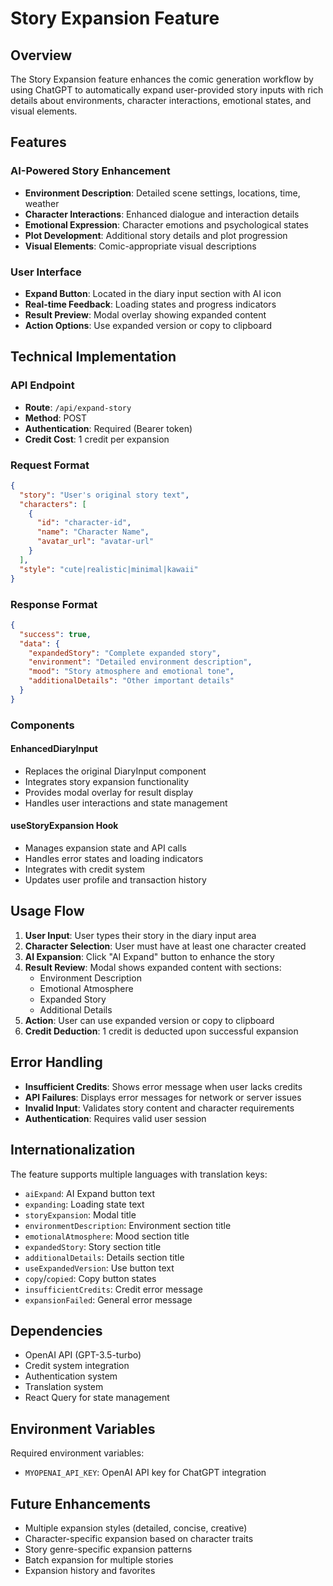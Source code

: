 # Story Expansion Feature

## Overview

The Story Expansion feature enhances the comic generation workflow by using ChatGPT to automatically expand user-provided story inputs with rich details about environments, character interactions, emotional states, and visual elements.

## Features

### AI-Powered Story Enhancement

- **Environment Description**: Detailed scene settings, locations, time, weather
- **Character Interactions**: Enhanced dialogue and interaction details
- **Emotional Expression**: Character emotions and psychological states
- **Plot Development**: Additional story details and plot progression
- **Visual Elements**: Comic-appropriate visual descriptions

### User Interface

- **Expand Button**: Located in the diary input section with AI icon
- **Real-time Feedback**: Loading states and progress indicators
- **Result Preview**: Modal overlay showing expanded content
- **Action Options**: Use expanded version or copy to clipboard

## Technical Implementation

### API Endpoint

- **Route**: `/api/expand-story`
- **Method**: POST
- **Authentication**: Required (Bearer token)
- **Credit Cost**: 1 credit per expansion

### Request Format

```json
{
  "story": "User's original story text",
  "characters": [
    {
      "id": "character-id",
      "name": "Character Name",
      "avatar_url": "avatar-url"
    }
  ],
  "style": "cute|realistic|minimal|kawaii"
}
```

### Response Format

```json
{
  "success": true,
  "data": {
    "expandedStory": "Complete expanded story",
    "environment": "Detailed environment description",
    "mood": "Story atmosphere and emotional tone",
    "additionalDetails": "Other important details"
  }
}
```

### Components

#### EnhancedDiaryInput

- Replaces the original DiaryInput component
- Integrates story expansion functionality
- Provides modal overlay for result display
- Handles user interactions and state management

#### useStoryExpansion Hook

- Manages expansion state and API calls
- Handles error states and loading indicators
- Integrates with credit system
- Updates user profile and transaction history

## Usage Flow

1. **User Input**: User types their story in the diary input area
2. **Character Selection**: User must have at least one character created
3. **AI Expansion**: Click "AI Expand" button to enhance the story
4. **Result Review**: Modal shows expanded content with sections:
   - Environment Description
   - Emotional Atmosphere
   - Expanded Story
   - Additional Details
5. **Action**: User can use expanded version or copy to clipboard
6. **Credit Deduction**: 1 credit is deducted upon successful expansion

## Error Handling

- **Insufficient Credits**: Shows error message when user lacks credits
- **API Failures**: Displays error messages for network or server issues
- **Invalid Input**: Validates story content and character requirements
- **Authentication**: Requires valid user session

## Internationalization

The feature supports multiple languages with translation keys:

- `aiExpand`: AI Expand button text
- `expanding`: Loading state text
- `storyExpansion`: Modal title
- `environmentDescription`: Environment section title
- `emotionalAtmosphere`: Mood section title
- `expandedStory`: Story section title
- `additionalDetails`: Details section title
- `useExpandedVersion`: Use button text
- `copy`/`copied`: Copy button states
- `insufficientCredits`: Credit error message
- `expansionFailed`: General error message

## Dependencies

- OpenAI API (GPT-3.5-turbo)
- Credit system integration
- Authentication system
- Translation system
- React Query for state management

## Environment Variables

Required environment variables:

- `MYOPENAI_API_KEY`: OpenAI API key for ChatGPT integration

## Future Enhancements

- Multiple expansion styles (detailed, concise, creative)
- Character-specific expansion based on character traits
- Story genre-specific expansion patterns
- Batch expansion for multiple stories
- Expansion history and favorites
